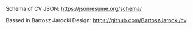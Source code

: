 Schema of CV JSON:
https://jsonresume.org/schema/

Bassed in Bartosz Jarocki Design:
https://github.com/BartoszJarocki/cv
